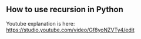 ## How to use recursion in Python 

Youtube explanation is here: https://studio.youtube.com/video/Gf8yoNZVTy4/edit

